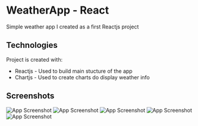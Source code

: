 
# WeatherApp - React

Simple weather app I created as a first Reactjs project

## Technologies
Project is created with:
* Reactjs - Used to build main stucture of the app
* Chartjs - Used to create charts do display weather info



 
## Screenshots

![App Screenshot](./screens/weather1.jpg)
![App Screenshot](./screens/weather2.jpg)
![App Screenshot](./screens/weather3.jpg)
![App Screenshot](./screens/weather4.jpg)
![App Screenshot](./screens/weather5.jpg)

